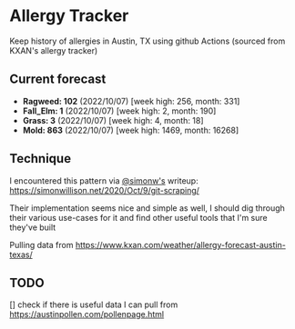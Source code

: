 # Allergy Tracker

Keep history of allergies in Austin, TX using github Actions (sourced from KXAN's allergy tracker)

## Current forecast
<!-- INJECT FORECAST -->
- **Ragweed: 102** (2022/10/07)  [week high: 256, month: 331]
- **Fall_Elm: 1** (2022/10/07)  [week high: 2, month: 190]
- **Grass: 3** (2022/10/07)  [week high: 4, month: 18]
- **Mold: 863** (2022/10/07)  [week high: 1469, month: 16268]
<!-- END INJECT FORECAST -->

## Technique

I encountered this pattern via [@simonw's](https://github.com/simonw) writeup: https://simonwillison.net/2020/Oct/9/git-scraping/

Their implementation seems nice and simple as well, I should dig through their various use-cases for it and find other useful tools that I'm sure they've built

Pulling data from https://www.kxan.com/weather/allergy-forecast-austin-texas/

## TODO

[] check if there is useful data I can pull from https://austinpollen.com/pollenpage.html
